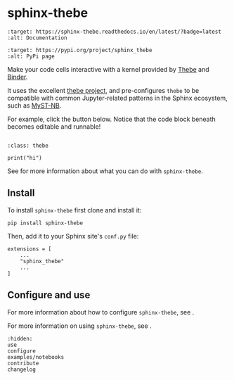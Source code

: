 # sphinx-thebe


```{image} https://readthedocs.org/projects/sphinx-thebe/badge/?version=latest
:target: https://sphinx-thebe.readthedocs.io/en/latest/?badge=latest
:alt: Documentation
```

```{image} https://img.shields.io/pypi/v/sphinx-thebe.svg
:target: https://pypi.org/project/sphinx_thebe
:alt: PyPi page
```

Make your code cells interactive with a kernel provided by [Thebe](http://thebe.readthedocs.org/) and [Binder](https://mybinder.org).

It uses the excellent [thebe project](http://thebe.readthedocs.org/), and pre-configures `thebe` to be compatible with common Jupyter-related patterns in the Sphinx ecosystem, such as [MyST-NB](https://myst-nb.readthedocs.io/).

For example, click the button below. Notice that the code block beneath becomes
editable and runnable!

```{thebe-button} Launch thebe
```

```{code-block} python
:class: thebe

print("hi")
```

See [](use.md) for more information about what you can do with `sphinx-thebe`.


## Install

To install `sphinx-thebe` first clone and install it:

```
pip install sphinx-thebe
```

Then, add it to your Sphinx site's `conf.py` file:

```
extensions = [
    ...
    "sphinx_thebe"
    ...
]
```

## Configure and use

For more information about how to configure `sphinx-thebe`, see [](configure.md).

For more information on using `sphinx-thebe`, see [](use.md).

```{toctree}
:hidden:
use
configure
examples/notebooks
contribute
changelog
```
